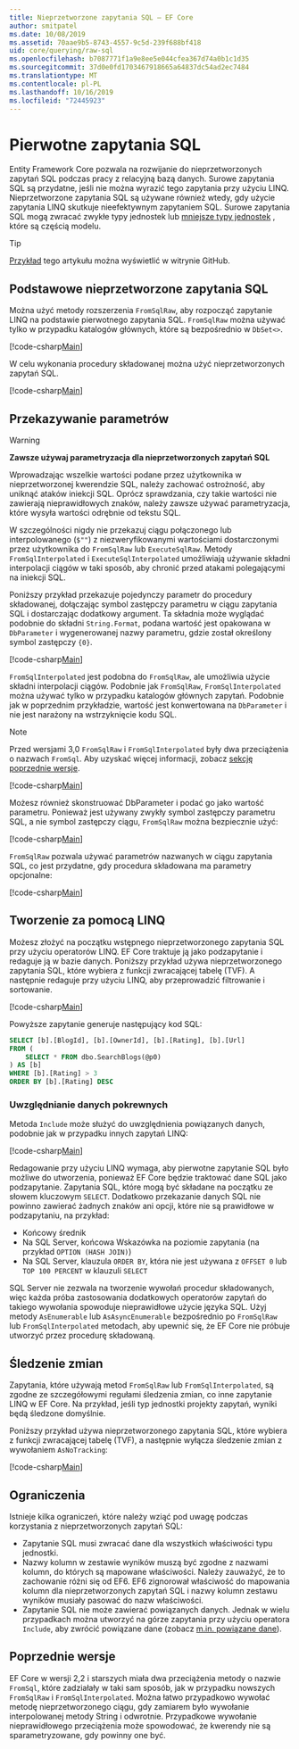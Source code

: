 ```yaml
---
title: Nieprzetworzone zapytania SQL — EF Core
author: smitpatel
ms.date: 10/08/2019
ms.assetid: 70aae9b5-8743-4557-9c5d-239f688bf418
uid: core/querying/raw-sql
ms.openlocfilehash: b7087771f1a9e8ee5e044cfea367d74a0b1c1d35
ms.sourcegitcommit: 37d0e0fd1703467918665a64837dc54ad2ec7484
ms.translationtype: MT
ms.contentlocale: pl-PL
ms.lasthandoff: 10/16/2019
ms.locfileid: "72445923"
---
```

# <a name="raw-sql-queries"></a>Pierwotne zapytania SQL

Entity Framework Core pozwala na rozwijanie do nieprzetworzonych zapytań SQL podczas pracy z relacyjną bazą danych. Surowe zapytania SQL są przydatne, jeśli nie można wyrazić tego zapytania przy użyciu LINQ. Nieprzetworzone zapytania SQL są używane również wtedy, gdy użycie zapytania LINQ skutkuje nieefektywnym zapytaniem SQL. Surowe zapytania SQL mogą zwracać zwykłe typy jednostek lub [mniejsze typy jednostek](xref:core/modeling/keyless-entity-types) , które są częścią modelu.

> [!TIP]  
> [Przykład](https://github.com/aspnet/EntityFramework.Docs/tree/master/samples/core/Querying/) tego artykułu można wyświetlić w witrynie GitHub.

## <a name="basic-raw-sql-queries"></a>Podstawowe nieprzetworzone zapytania SQL

Można użyć metody rozszerzenia `FromSqlRaw`, aby rozpocząć zapytanie LINQ na podstawie pierwotnego zapytania SQL. `FromSqlRaw` można używać tylko w przypadku katalogów głównych, które są bezpośrednio w `DbSet<>`.

[!code-csharp[Main](../../../samples/core/Querying/RawSQL/Sample.cs#FromSqlRaw)]

W celu wykonania procedury składowanej można użyć nieprzetworzonych zapytań SQL.

[!code-csharp[Main](../../../samples/core/Querying/RawSQL/Sample.cs#FromSqlRawStoredProcedure)]

## <a name="passing-parameters"></a>Przekazywanie parametrów

> [!WARNING]
> **Zawsze używaj parametryzacja dla nieprzetworzonych zapytań SQL**
>
> Wprowadzając wszelkie wartości podane przez użytkownika w nieprzetworzonej kwerendzie SQL, należy zachować ostrożność, aby uniknąć ataków iniekcji SQL. Oprócz sprawdzania, czy takie wartości nie zawierają nieprawidłowych znaków, należy zawsze używać parametryzacja, które wysyła wartości odrębnie od tekstu SQL.
>
> W szczególności nigdy nie przekazuj ciągu połączonego lub interpolowanego (`$""`) z niezweryfikowanymi wartościami dostarczonymi przez użytkownika do `FromSqlRaw` lub `ExecuteSqlRaw`. Metody `FromSqlInterpolated` i `ExecuteSqlInterpolated` umożliwiają używanie składni interpolacji ciągów w taki sposób, aby chronić przed atakami polegającymi na iniekcji SQL.

Poniższy przykład przekazuje pojedynczy parametr do procedury składowanej, dołączając symbol zastępczy parametru w ciągu zapytania SQL i dostarczając dodatkowy argument. Ta składnia może wyglądać podobnie do składni `String.Format`, podana wartość jest opakowana w `DbParameter` i wygenerowanej nazwy parametru, gdzie został określony symbol zastępczy `{0}`.

[!code-csharp[Main](../../../samples/core/Querying/RawSQL/Sample.cs#FromSqlRawStoredProcedureParameter)]

`FromSqlInterpolated` jest podobna do `FromSqlRaw`, ale umożliwia użycie składni interpolacji ciągów. Podobnie jak `FromSqlRaw`, `FromSqlInterpolated` można używać tylko w przypadku katalogów głównych zapytań. Podobnie jak w poprzednim przykładzie, wartość jest konwertowana na `DbParameter` i nie jest narażony na wstrzyknięcie kodu SQL.

> [!NOTE]
> Przed wersjami 3,0 `FromSqlRaw` i `FromSqlInterpolated` były dwa przeciążenia o nazwach `FromSql`. Aby uzyskać więcej informacji, zobacz [sekcję poprzednie wersje](#previous-versions).

[!code-csharp[Main](../../../samples/core/Querying/RawSQL/Sample.cs#FromSqlInterpolatedStoredProcedureParameter)]

Możesz również skonstruować DbParameter i podać go jako wartość parametru. Ponieważ jest używany zwykły symbol zastępczy parametru SQL, a nie symbol zastępczy ciągu, `FromSqlRaw` można bezpiecznie użyć:

[!code-csharp[Main](../../../samples/core/Querying/RawSQL/Sample.cs#FromSqlRawStoredProcedureSqlParameter)]

`FromSqlRaw` pozwala używać parametrów nazwanych w ciągu zapytania SQL, co jest przydatne, gdy procedura składowana ma parametry opcjonalne:

[!code-csharp[Main](../../../samples/core/Querying/RawSQL/Sample.cs#FromSqlRawStoredProcedureNamedSqlParameter)]

## <a name="composing-with-linq"></a>Tworzenie za pomocą LINQ

Możesz złożyć na początku wstępnego nieprzetworzonego zapytania SQL przy użyciu operatorów LINQ. EF Core traktuje ją jako podzapytanie i redaguje ją w bazie danych. Poniższy przykład używa nieprzetworzonego zapytania SQL, które wybiera z funkcji zwracającej tabelę (TVF). A następnie redaguje przy użyciu LINQ, aby przeprowadzić filtrowanie i sortowanie.

[!code-csharp[Main](../../../samples/core/Querying/RawSQL/Sample.cs#FromSqlInterpolatedComposed)]

Powyższe zapytanie generuje następujący kod SQL:

```sql
SELECT [b].[BlogId], [b].[OwnerId], [b].[Rating], [b].[Url]
FROM (
    SELECT * FROM dbo.SearchBlogs(@p0)
) AS [b]
WHERE [b].[Rating] > 3
ORDER BY [b].[Rating] DESC
```

### <a name="including-related-data"></a>Uwzględnianie danych pokrewnych

Metoda `Include` może służyć do uwzględnienia powiązanych danych, podobnie jak w przypadku innych zapytań LINQ:

[!code-csharp[Main](../../../samples/core/Querying/RawSQL/Sample.cs#FromSqlInterpolatedInclude)]

Redagowanie przy użyciu LINQ wymaga, aby pierwotne zapytanie SQL było możliwe do utworzenia, ponieważ EF Core będzie traktować dane SQL jako podzapytanie. Zapytania SQL, które mogą być składane na początku ze słowem kluczowym `SELECT`. Dodatkowo przekazanie danych SQL nie powinno zawierać żadnych znaków ani opcji, które nie są prawidłowe w podzapytaniu, na przykład:

- Końcowy średnik
- Na SQL Server, końcowa Wskazówka na poziomie zapytania (na przykład `OPTION (HASH JOIN)`)
- Na SQL Server, klauzula `ORDER BY`, która nie jest używana z `OFFSET 0` lub `TOP 100 PERCENT` w klauzuli `SELECT`

SQL Server nie zezwala na tworzenie wywołań procedur składowanych, więc każda próba zastosowania dodatkowych operatorów zapytań do takiego wywołania spowoduje nieprawidłowe użycie języka SQL. Użyj metody `AsEnumerable` lub `AsAsyncEnumerable` bezpośrednio po `FromSqlRaw` lub `FromSqlInterpolated` metodach, aby upewnić się, że EF Core nie próbuje utworzyć przez procedurę składowaną.

## <a name="change-tracking"></a>Śledzenie zmian

Zapytania, które używają metod `FromSqlRaw` lub `FromSqlInterpolated`, są zgodne ze szczegółowymi regułami śledzenia zmian, co inne zapytanie LINQ w EF Core. Na przykład, jeśli typ jednostki projekty zapytań, wyniki będą śledzone domyślnie.

Poniższy przykład używa nieprzetworzonego zapytania SQL, które wybiera z funkcji zwracającej tabelę (TVF), a następnie wyłącza śledzenie zmian z wywołaniem `AsNoTracking`:

[!code-csharp[Main](../../../samples/core/Querying/RawSQL/Sample.cs#FromSqlInterpolatedAsNoTracking)]

## <a name="limitations"></a>Ograniczenia

Istnieje kilka ograniczeń, które należy wziąć pod uwagę podczas korzystania z nieprzetworzonych zapytań SQL:

- Zapytanie SQL musi zwracać dane dla wszystkich właściwości typu jednostki.
- Nazwy kolumn w zestawie wyników muszą być zgodne z nazwami kolumn, do których są mapowane właściwości. Należy zauważyć, że to zachowanie różni się od EF6. EF6 zignorował właściwość do mapowania kolumn dla nieprzetworzonych zapytań SQL i nazwy kolumn zestawu wyników musiały pasować do nazw właściwości.
- Zapytanie SQL nie może zawierać powiązanych danych. Jednak w wielu przypadkach można utworzyć na górze zapytania przy użyciu operatora `Include`, aby zwrócić powiązane dane (zobacz [m.in. powiązane dane](#including-related-data)).

## <a name="previous-versions"></a>Poprzednie wersje

EF Core w wersji 2,2 i starszych miała dwa przeciążenia metody o nazwie `FromSql`, które zadziałały w taki sam sposób, jak w przypadku nowszych `FromSqlRaw` i `FromSqlInterpolated`. Można łatwo przypadkowo wywołać metodę nieprzetworzonego ciągu, gdy zamiarem było wywołanie interpolowanej metody String i odwrotnie. Przypadkowe wywołanie nieprawidłowego przeciążenia może spowodować, że kwerendy nie są sparametryzowane, gdy powinny one być.
